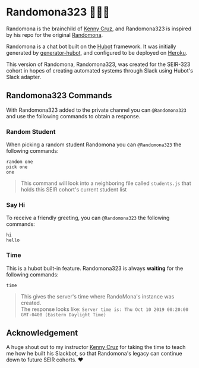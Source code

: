 # Randomona323 🙋🏻‍♀️

Randomona is the brainchild of [Kenny Cruz](https://github.com/knnyczr), and Randomona323 is inspired by his repo for the original [Randomona](https://github.com/knnyczr/RandoMona).

Randomona is a chat bot built on the [Hubot](https://hubot.github.com/) framework. It was initially generated by [generator-hubot](https://github.com/hubotio/generator-hubot), and configured to be deployed on [Heroku](heroku.com).

This version of Randomona, Randomona323, was created for the SEIR-323 cohort in hopes of creating automated systems through Slack using Hubot's Slack adapter.

## Randomona323 Commands

With Randomona323 added to the private channel you can `@Randomona323` and use the following commands to obtain a response.

### Random Student

When picking a random student Randomona you can `@Randomona323` the following commands: <br>

`random one` <br>
`pick one` <br>
`one` <br>

> This command will look into a neighboring file called `students.js` that holds this SEIR cohort's current student list

### Say Hi

To receive a friendly greeting, you can `@Randomona323` the following commands: <br>

`hi` <br>
`hello` <br>

### Time

This is a hubot built-in feature. Randomona323 is always **waiting** for the following commands: <br>

`time` <br>

> This gives the server's time where RandoMona's instance was created. <br>
> The response looks like: `Server time is: Thu Oct 10 2019 00:20:00 GMT-0400 (Eastern Daylight Time)`

## Acknowledgement

A huge shout out to my instructor [Kenny Cruz](https://github.com/knnyczr) for taking the time to teach me how he built his Slackbot, so that Randomona's legacy can continue down to future SEIR cohorts. ❤️
